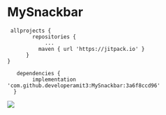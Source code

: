 # MySnackbar

     allprojects {
	     	repositories {
		     	...
	  		  maven { url 'https://jitpack.io' }
		  }
   	}
    
       dependencies {
	        implementation 'com.github.developeramit3:MySnackbar:3a6f8ccd96'
	  }
  
  
  [![](https://jitpack.io/v/developeramit3/MySnackbar.svg)](https://jitpack.io/#developeramit3/MySnackbar)
